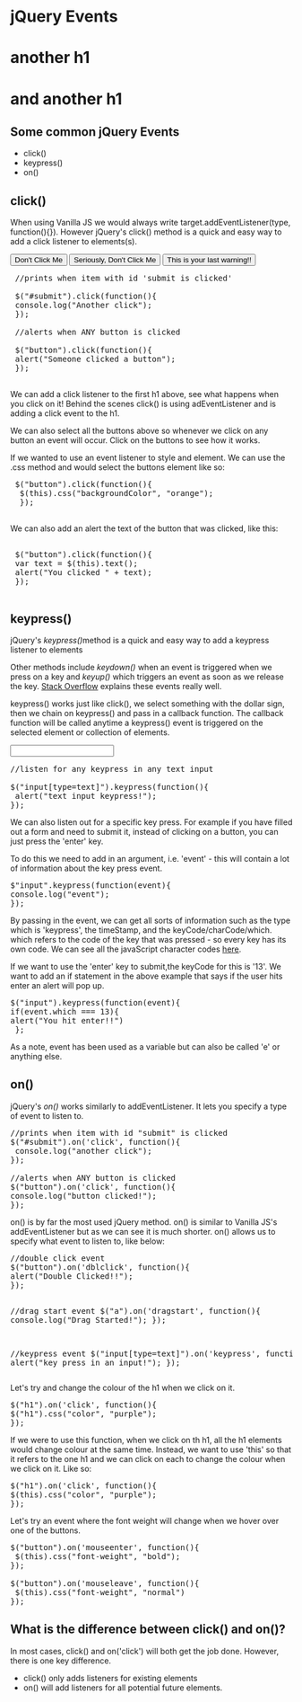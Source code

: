 <!DOCTYPE html>
<html>
<head>
	<title>jQuery Events</title>
	<script type="text/javascript" src="https://code.jquery.com/jquery-3.3.1.min.js"></script>
  <script>
 
   $("h1").click(function(){
     alert("clicked");
   });
   
   $("button").click(function(){
     var text = $(this).text();
     alert("You clicked " + text);
    });
    $("input[type=text]").keypress(function(){
     alert("text input keypress!");
    });
    $("input").keypress(function(event){
      if(event.which === 13){
      alert("You hit enter!!") 
      };
    });
    $("h1").on('click', function(){
      $(this).css("color", "purple");
    });
    $("button").on('mouseenter', function(){
      $(this).css("font-weight", "bold");
    });
    $("button").on('mouseleave', function(){
      $(this).css("font-weight", "normal")
    });
   });
  </script>
</head>
<body>

 <h1>jQuery Events</h1>
 <h1>another h1</h1>
 <h1>and another h1</h1>

 <h2>Some common jQuery Events</h2>

 <ul>
  <li>click()</li>
  <li>keypress()</li>
  <li>on()</li>
 </ul>

 <h2>click()</h2>
 <p>When using Vanilla JS we would always write target.addEventListener(type, function(){}). However jQuery's click() method is a quick and easy way to add a click listener to elements(s).</p>

 <button>Don't Click Me</button>
 <button>Seriously, Don't Click Me</button>
 <button>This is your last warning!!</button>

 <pre>
 //prints when item with id 'submit is clicked'

 $("#submit").click(function(){
 console.log("Another click");
 });

 //alerts when ANY button is clicked

 $("button").click(function(){
 alert("Someone clicked a button");
 });
 </pre>
	
 <p>We can add a click listener to the first h1 above, see what happens when you click on it! Behind the scenes click() is using adEventListener and is adding a click event to the h1.</p>
 <p>We can also select all the buttons above so whenever we click on any button an event will occur. Click on the buttons to see how it works.</p>
 <p>If we wanted to use an event listener to style and element. We can use the .css method and would select the buttons element like so:</p>

 <pre>
 $("button").click(function(){
  $(this).css("backgroundColor", "orange");
  });
 </pre>

 <p>We can also add an alert the text of the button that was clicked, like this:</p>
 
 <pre>	
 $("button").click(function(){
 var text = $(this).text();
 alert("You clicked " + text);
 });
 </pre>

<h2>keypress()</h2>
<p>jQuery's <em>keypress()</em>method is a quick and easy way to add a keypress listener to elements</p>
<p>Other methods include <em>keydown()</em> when an event is triggered when we press on a key and <em>keyup()</em> which triggers an event as soon as we release the key. <a href="https://stackoverflow.com/questions/12827408/whats-the-theory-behind-jquery-keypress-keydown-keyup-black-magic-on-macs">Stack Overflow</a> explains these events really well.</p>
<p>keypress() works just like click(), we select something with the dollar sign, then we chain on keypress() and pass in a callback function. The callback function will be called anytime a keypress() event is triggered on the selected element or collection of elements.</p>

<input type="text">

<pre>
//listen for any keypress in any text input

$("input[type=text]").keypress(function(){
 alert("text input keypress!");
});
</pre>

<p>We can also listen out for a specific key press. For example if you have filled out a form and need to submit it, instead of clicking on a button, you can just press the 'enter' key.</p>
<p>To do this we need to add in an argument, i.e. 'event' - this will contain a lot of information about the key press event. </p>

<pre>
$"input".keypress(function(event){
console.log("event");
});
</pre>

<p>By passing in the event, we can get all sorts of information such as the type which is 'keypress', the timeStamp, and the keyCode/charCode/which. which refers to the code of the key that was pressed - so every key has its own code. We can see all the javaScript character codes <a href="https://www.cambiaresearch.com/articles/15/javascript-char-codes-key-codes">here</a>.</p>
<p>If we want to use the 'enter' key to submit,the keyCode for this is '13'. We want to add an if statement in the above example that says if the user hits enter an alert will pop up.</p>
	
<pre>
$("input").keypress(function(event){
if(event.which === 13){
alert("You hit enter!!") 
 };
</pre>
<p>As a note, event has been used as a variable but can also be called 'e' or anything else.</p>


<h2>on()</h2>
<p>jQuery's <em>on()</em> works similarly to addEventListener. It lets you specify a type of event to listen to.</p>

<pre>
//prints when item with id "submit" is clicked
$("#submit").on('click', function(){
 console.log("another click");
});

//alerts when ANY button is clicked
$("button").on('click', function(){
console.log("button clicked!");
});
</pre>

<p>on() is by far the most used jQuery method. on() is similar to Vanilla JS's addEventListener but as we can see it is much shorter. on() allows us to specify what event to listen to, like below:</p>
<pre>
//double click event
$("button").on('dblclick', function(){
alert("Double Clicked!!");
});

//drag start event
$("a").on('dragstart', function(){
 console.log("Drag Started!");
});

//keypress event
$("input[type=text]").on('keypress', function(){
 alert("key press in an input!");
});
</pre>

<p>Let's try and change the colour of the h1 when we click on it.</p>

<pre>
$("h1").on('click', function(){
$("h1").css("color", "purple");
});
</pre>

<p>If we were to use this function, when we click on th h1, all the h1 elements would change colour at the same time. Instead, we want to use 'this' so that it refers to the one h1 and we can click on each to change the colour when we click on it. Like so:</p>

<pre>
$("h1").on('click', function(){
$(this).css("color", "purple");
});
</pre>
<p>Let's try an event where the font weight will change when we hover over one of the buttons.</p>

<pre>
$("button").on('mouseenter', function(){
 $(this).css("font-weight", "bold");
});

$("button").on('mouseleave', function(){
 $(this).css("font-weight", "normal")
});
</pre>

 <h2>What is the difference between click() and on()?</h2>


 <p>In most cases, click() and on('click') will both get the job done. However, there is one key difference.</p>

<ul>
 <li>click() only adds listeners for existing elements</li>
 <li>on() will add listeners for all potential future elements.</li>
</ul>
</body>
</html>
